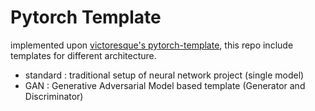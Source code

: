 # Pytorch Template

implemented upon [victoresque's pytorch-template](https://github.com/victoresque/pytorch-template), this repo include templates for different architecture.

- standard : traditional setup of neural network project (single model)
- GAN : Generative Adversarial Model based template (Generator and Discriminator)

